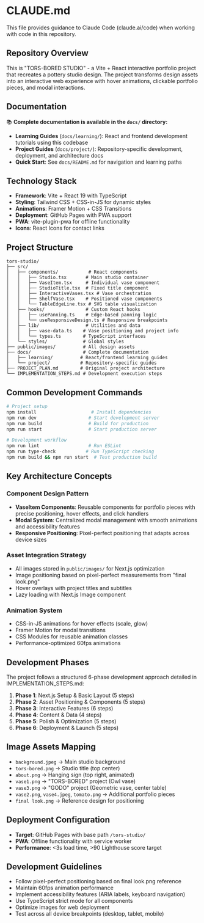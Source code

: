 # CLAUDE.md

This file provides guidance to Claude Code (claude.ai/code) when working with code in this repository.

## Repository Overview

This is "TORS-BORED STUDIO" - a Vite + React interactive portfolio project that recreates a pottery studio design. The project transforms design assets into an interactive web experience with hover animations, clickable portfolio pieces, and modal interactions.

## Documentation

📚 **Complete documentation is available in the `docs/` directory:**

- **Learning Guides** (`docs/learning/`): React and frontend development tutorials using this codebase
- **Project Guides** (`docs/project/`): Repository-specific development, deployment, and architecture docs
- **Quick Start**: See `docs/README.md` for navigation and learning paths

## Technology Stack

- **Framework**: Vite + React 19 with TypeScript
- **Styling**: Tailwind CSS + CSS-in-JS for dynamic styles
- **Animations**: Framer Motion + CSS Transitions
- **Deployment**: GitHub Pages with PWA support
- **PWA**: vite-plugin-pwa for offline functionality
- **Icons**: React Icons for contact links

## Project Structure

```
tors-studio/
├── src/
│   ├── components/           # React components
│   │   ├── Studio.tsx       # Main studio container
│   │   ├── VaseItem.tsx     # Individual vase component
│   │   ├── StudioTitle.tsx  # Fixed title component
│   │   ├── InteractiveVases.tsx # Vase orchestration
│   │   ├── ShelfVase.tsx    # Positioned vase components
│   │   └── TableEdgeLine.tsx # SVG table visualization
│   ├── hooks/               # Custom React hooks
│   │   ├── usePanning.ts    # Edge-based panning logic
│   │   └── useResponsiveDesign.ts # Responsive breakpoints
│   ├── lib/                 # Utilities and data
│   │   ├── vase-data.ts    # Vase positioning and project info
│   │   └── types.ts        # TypeScript interfaces
│   └── styles/             # Global styles
├── public/images/          # All design assets
├── docs/                   # Complete documentation
│   ├── learning/          # React/frontend learning guides
│   └── project/           # Repository-specific guides
├── PROJECT_PLAN.md        # Original project architecture
└── IMPLEMENTATION_STEPS.md # Development execution steps
```

## Common Development Commands

```bash
# Project setup
npm install                    # Install dependencies
npm run dev                   # Start development server
npm run build                 # Build for production
npm run start                 # Start production server

# Development workflow
npm run lint                  # Run ESLint
npm run type-check           # Run TypeScript checking
npm run build && npm run start  # Test production build
```

## Key Architecture Concepts

### Component Design Pattern
- **VaseItem Components**: Reusable components for portfolio pieces with precise positioning, hover effects, and click handlers
- **Modal System**: Centralized modal management with smooth animations and accessibility features
- **Responsive Positioning**: Pixel-perfect positioning that adapts across device sizes

### Asset Integration Strategy
- All images stored in `public/images/` for Next.js optimization
- Image positioning based on pixel-perfect measurements from "final look.png"
- Hover overlays with project titles and subtitles
- Lazy loading with Next.js Image component

### Animation System
- CSS-in-JS animations for hover effects (scale, glow)
- Framer Motion for modal transitions
- CSS Modules for reusable animation classes
- Performance-optimized 60fps animations

## Development Phases

The project follows a structured 6-phase development approach detailed in IMPLEMENTATION_STEPS.md:

1. **Phase 1**: Next.js Setup & Basic Layout (5 steps)
2. **Phase 2**: Asset Positioning & Components (5 steps)
3. **Phase 3**: Interactive Features (6 steps)
4. **Phase 4**: Content & Data (4 steps)
5. **Phase 5**: Polish & Optimization (5 steps)
6. **Phase 6**: Deployment & Launch (5 steps)

## Image Assets Mapping

- `background.jpeg` → Main studio background
- `tors-bored.png` → Studio title (top center)
- `about.png` → Hanging sign (top right, animated)
- `vase1.png` → "TORS-BORED" project (Owl vase)
- `vase3.png` → "GODO" project (Geometric vase, center table)
- `vase2.png`, `vase4.jpeg`, `tomato.png` → Additional portfolio pieces
- `final look.png` → Reference design for positioning

## Deployment Configuration

- **Target**: GitHub Pages with base path `/tors-studio/`
- **PWA**: Offline functionality with service worker
- **Performance**: <3s load time, >90 Lighthouse score target

## Development Guidelines

- Follow pixel-perfect positioning based on final look.png reference
- Maintain 60fps animation performance
- Implement accessibility features (ARIA labels, keyboard navigation)
- Use TypeScript strict mode for all components
- Optimize images for web deployment
- Test across all device breakpoints (desktop, tablet, mobile)